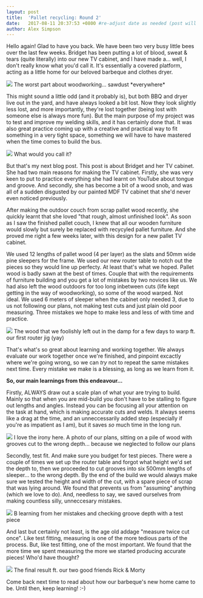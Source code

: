 ```yaml
---
layout: post
title:  'Pallet recycling: Round 2'
date:   2017-08-11 20:37:53 +0800 #re-adjust date as needed (post will not be shown untill that date)
author: Alex Simpson
---
```


Hello again! Glad to have you back. We have been two very busy little bees over the last few weeks. Bridget has been putting a lot of blood, sweat & tears (quite literally) into our new TV cabinet, and I have made a... well, I don't really know what you'd call it. It's essentially a covered platform, acting as a little home for our beloved barbeque and clothes dryer. 

<img src="{{site.url}}/images/TV-cabinet/IMG_6981.JPG"/> 
<a class="image-captions">The worst part about woodworking... sawdust *everywhere*</a>

<!--more--> 

This might sound a little odd (and it probably is), but both BBQ and dryer live out in the yard, and have always looked a bit lost. Now they look slightly less lost, and more importantly, they're lost together (being lost with someone else is always more fun). But the main purpose of my project was to test and improve my welding skills, and it has certainly done that. It was also great practice coming up with a creative and practical way to fit something in a very tight space, something we will have to have mastered when the time comes to build the bus.  

<img src="{{site.url}}/images/TV-cabinet/IMG_7179.JPG"/> 
<a class="image-captions">What would you call it?</a>

But that's my next blog post. This post is about Bridget and her TV cabinet. She had two main reasons for making the TV cabinet. Firstly, she was very keen to put to practice everything she had learnt on YouTube about tongue and groove. And secondly, she has become a bit of a wood snob, and was all of a sudden disgusted by our painted MDF TV cabinet that she'd never even noticed previously.


After making the outdoor couch from scrap pallet wood recently, she quickly learnt that she loved "that rough, almost unfinished look". As soon as I saw the finished pallet couch, I knew that all our wooden furniture would slowly but surely be replaced with recycyled pallet furniture. And she proved me right a few weeks later, with this design for a new pallet TV cabinet.


 We used 12 lengths of pallet wood (4 per layer) as the slats and 50mm wide pine sleepers for the frame. We used our new router table to notch out the pieces so they would line up perfecty. At least that's what we hoped. Pallet wood is badly sawn at the best of times. Couple that with the requirements of furniture building and you get a lot of mistakes by two novices like us. We had also left the wood outdoors for too long inbetween cuts (life kept getting in the way of woodworking), so some of the wood warped. Not ideal. We used 6 meters of sleeper when the cabinet only needed 3, due to us not following our plans, not making test cuts and just plain old poor measuring. Three mistakes we hope to make less and less of with time and practice.


<img src="{{site.url}}/images/TV-cabinet/IMG_6984.JPG"/> 
<a class="image-captions">The wood that we foolishly left out in the damp for a few days to warp ft. our first router jig (yay)</a>

 That's what's so great about learning and working together. We always evaluate our work together once we're finished, and pinpoint excactly where we're going wrong, so we can *try* not to repeat the same mistakes next time. Every mistake we make is a blessing, as long as we learn from it.


**So, our main learnings from this endeavour...**

Firstly, ALWAYS draw out a scale plan of what your are trying to build. Mainly so that when you are mid-build you don't have to be stalling to figure out lengths and angles. Instead  you can be focusing all your attention on the task at hand, which is making accurate cuts and welds. It always seems like a drag at the time, and an unneccessarily added step (especially if you're as impatient as I am), but it saves *so* much time in the long run.

<img src="{{site.url}}/images/TV-cabinet/IMG_6922.JPG"/> 
<a class="image-captions">I love the irony here. A photo of our plans, sitting on a pile of wood with grooves cut to the wrong depth... because we neglected to follow our plans</a>

Secondly, test fit. And make sure you budget for test pieces. There were a couple of times we set up the router table and forgot what height we'd set the depth to, then we proceeded to cut grooves into six 500mm lengths of sleeper... to the wrong depth. By the end of the build we would always make sure we tested the height and width of the cut, with a spare piece of scrap that was lying around. We found that prevents us from "assuming" anything (which we love to do). And, needless to say, we saved ourselves from making countless silly, unneccesary mistakes.

<img src="{{site.url}}/images/TV-cabinet/IMG_7162.JPG"/> 
<a class="image-captions">B learning from her mistakes and checking groove depth with a test piece</a>


And last but certainly not least, is the age old addage "measure twice cut once". Like test fitting, measuring is one of the more tedious parts of the process. But, like test fitting, one of the most important. We found that the more time we spent measuring the more we started producing accurate pieces! Who'd have thought?

<img src="{{site.url}}/images/TV-cabinet/IMG_7212.JPG"/> 
<a class="image-captions">The final result ft. our two good friends Rick & Morty</a>

Come back next time to read about how our barbeque's new home came to be. Until then, keep learning! :-)
